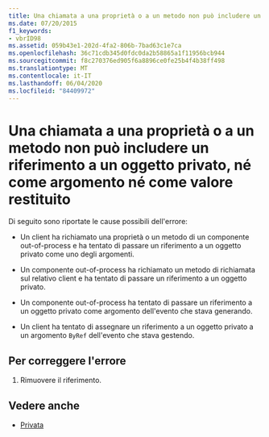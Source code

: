 ```yaml
---
title: Una chiamata a una proprietà o a un metodo non può includere un riferimento a un oggetto privato, né come argomento né come valore restituito
ms.date: 07/20/2015
f1_keywords:
- vbrID98
ms.assetid: 059b43e1-202d-4fa2-806b-7bad63c1e7ca
ms.openlocfilehash: 36c71cdb345d0fdc0da2b58865a1f11956bcb944
ms.sourcegitcommit: f8c270376ed905f6a8896ce0fe25b4f4b38ff498
ms.translationtype: MT
ms.contentlocale: it-IT
ms.lasthandoff: 06/04/2020
ms.locfileid: "84409972"
---
```

# <a name="a-property-or-method-call-cannot-include-a-reference-to-a-private-object-either-as-an-argument-or-as-a-return-value"></a>Una chiamata a una proprietà o a un metodo non può includere un riferimento a un oggetto privato, né come argomento né come valore restituito

Di seguito sono riportate le cause possibili dell'errore:  
  
- Un client ha richiamato una proprietà o un metodo di un componente out-of-process e ha tentato di passare un riferimento a un oggetto privato come uno degli argomenti.  
  
- Un componente out-of-process ha richiamato un metodo di richiamata sul relativo client e ha tentato di passare un riferimento a un oggetto privato.  
  
- Un componente out-of-process ha tentato di passare un riferimento a un oggetto privato come argomento dell'evento che stava generando.  
  
- Un client ha tentato di assegnare un riferimento a un oggetto privato a un argomento `ByRef` dell'evento che stava gestendo.  
  
## <a name="to-correct-this-error"></a>Per correggere l'errore  
  
1. Rimuovere il riferimento.  
  
## <a name="see-also"></a>Vedere anche

- [Privata](../modifiers/private.md)

